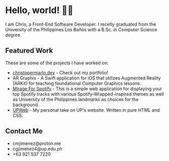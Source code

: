<h1>Hello, world! 👋🏼</h1>
<p>I am Chris, a Front-End Software Developer. I recetly graduated from the University of the Philippines Los Baños with a B.Sc. in Computer Science degree.</p>
<h2>Featured Work</h2>
<p>These are some of the projects I have worked on:</p>
<ul>
  <li><a href="https://christopermarlo.dev/">christopermarlo.dev</a> - Check out my portfolio!</li> 
  <li>AR Graphix - A Swift application for iOS that utilizes Augmented Reality (ARKit) for teaching foundational Computer Graphics lessons.</li>
  <li><a href="https://m4s.vercel.app">Mirage For Spotify</a> - This is a simple web application for displaying your top Spotify tracks with various Spotify-Wrapped-inspired themes as well as University of the Philippines landmarks as choices for the background.</li>
  <li><a href="legacy.christopermarlo.dev/UPWeb">UPWeb</a> - My personal take on UP's website. Written in pure HTML and CSS.</li>
</ul>
<h2>Contact Me</h2>
<ul>
  <li>cmjimenez@proton.me</li>
  <li>cgjimenez4@up.edu.ph</li>
  <li>+63 921 537 7220</li>
</ul>
